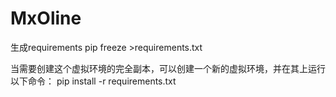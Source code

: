 # MxOline

生成requirements
pip freeze >requirements.txt

当需要创建这个虚拟环境的完全副本，可以创建一个新的虚拟环境，并在其上运行以下命令：
pip install -r requirements.txt